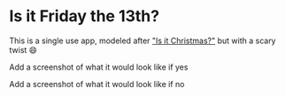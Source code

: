 # Is it Friday the 13th?

This is a single use app, modeled after ["Is it Christmas?"](https://github.com/griffeth/community/blob/patch-2/apps/isitchristmas/readme.md) but with a scary twist 😄

Add a screenshot of what it would look like if yes


Add a screenshot of what it would look like if no
